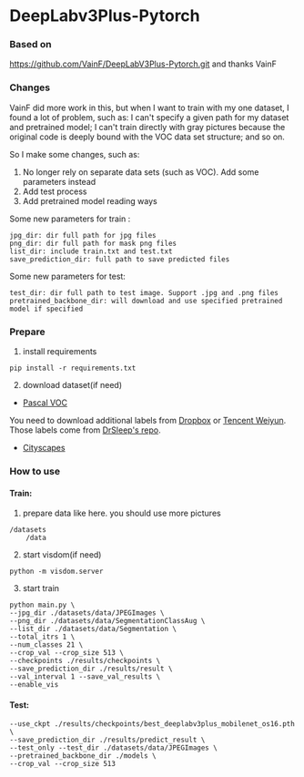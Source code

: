 # DeepLabv3Plus-Pytorch

### Based on
https://github.com/VainF/DeepLabV3Plus-Pytorch.git
and thanks VainF



### Changes

VainF did more work in this, but when I want to train with my one dataset, I found a lot of problem, such as: I can't specify a given path for my dataset and pretrained model; I can't train directly with gray pictures because the original code is deeply bound with the VOC data set structure; and so on.

So I make some changes, such as:
1. No longer rely on separate data sets (such as VOC). Add some parameters instead
2. Add test process
3. Add pretrained model reading ways


Some new parameters for train :

```2aq
jpg_dir: dir full path for jpg files
png_dir: dir full path for mask png files
list_dir: include train.txt and test.txt 
save_prediction_dir: full path to save predicted files
```

Some new parameters for test:

```2aq
test_dir: dir full path to test image. Support .jpg and .png files
pretrained_backbone_dir: will download and use specified pretrained model if specified

```



### Prepare

1. install requirements
```
pip install -r requirements.txt
```
2. download dataset(if need)
* [Pascal VOC](http://host.robots.ox.ac.uk/pascal/VOC/)

You need to download additional labels from [Dropbox](https://www.dropbox.com/s/oeu149j8qtbs1x0/SegmentationClassAug.zip?dl=0) or [Tencent Weiyun](https://share.weiyun.com/5NmJ6Rk). Those labels come from [DrSleep's repo](https://github.com/DrSleep/tensorflow-deeplab-resnet).

* [Cityscapes](https://www.cityscapes-dataset.com/)




### How to use

#### Train:
1. prepare data like here. you should use more pictures
```
/datasets
    /data
```

2. start visdom(if need)
```
python -m visdom.server
```

3. start train
```
python main.py \
--jpg_dir ./datasets/data/JPEGImages \
--png_dir ./datasets/data/SegmentationClassAug \
--list_dir ./datasets/data/Segmentation \
--total_itrs 1 \
--num_classes 21 \
--crop_val --crop_size 513 \
--checkpoints ./results/checkpoints \
--save_prediction_dir ./results/result \
--val_interval 1 --save_val_results \
--enable_vis
```



#### Test:

```
--use_ckpt ./results/checkpoints/best_deeplabv3plus_mobilenet_os16.pth \
--save_prediction_dir ./results/predict_result \
--test_only --test_dir ./datasets/data/JPEGImages \
--pretrained_backbone_dir ./models \
--crop_val --crop_size 513
```

